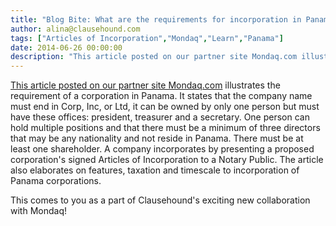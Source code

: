```yaml
---
title: "Blog Bite: What are the requirements for incorporation in Panama?"
author: alina@clausehound.com
tags: ["Articles of Incorporation","Mondaq","Learn","Panama"]
date: 2014-06-26 00:00:00
description: "This article posted on our partner site Mondaq.com illustrates the requirement of a corporation in Panama. It states that the company name must end in Corp, Inc, or Ltd, it can be owned by only one p..."
---
```


[This article posted on our partner site Mondaq.com](http://www.mondaq.com/x/323272/offshore+financial+centres/Panama+Corporation+Company+Incorporation) illustrates the requirement of a corporation in Panama. It states that the company name must end in Corp, Inc, or Ltd, it can be owned by only one person but must have these offices: president, treasurer and a secretary. One person can hold multiple positions and that there must be a minimum of three directors that may be any nationality and not reside in Panama. There must be at least one shareholder. A company incorporates by presenting a proposed corporation's signed Articles of Incorporation to a Notary Public. The article also elaborates on features, taxation and timescale to incorporation of Panama corporations.

This comes to you as a part of Clausehound's exciting new collaboration with Mondaq!